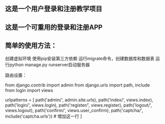 ## 这是一个用户登录和注册教学项目
## 这是一个可重用的登录和注册APP

## 简单的使用方法：


创建虚拟环境
使用pip安装第三方依赖
运行migrate命令，创建数据库和数据表
运行python manage.py runserver启动服务器


路由设置：


from django.contrib import admin
from django.urls import path, include
from login import views

urlpatterns = [
    path('admin/', admin.site.urls),
    path('index/', views.index),
    path('login/', views.login),
    path('register/', views.register),
    path('logout/', views.logout),
    path('confirm/', views.user_confirm),
    path('captcha/', include('captcha.urls'))   # 增加这一行
]